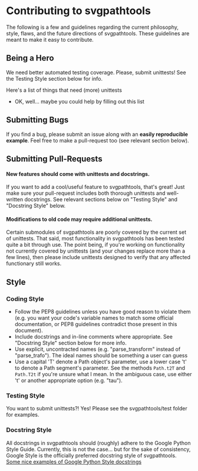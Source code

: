 # Contributing to svgpathtools

The following is a few and guidelines regarding the current philosophy, style, 
flaws, and the future directions of svgpathtools.  These guidelines are meant 
to make it easy to contribute.

## Being a Hero
We need better automated testing coverage.  Please, submit unittests!  See the 
Testing Style section below for info.

Here's a list of things that need (more) unittests
* OK, well... maybe you could help by filling out this list

## Submitting Bugs
If you find a bug, please submit an issue along with an **easily reproducible 
example**.  Feel free to make a pull-request too (see relevant section below).


## Submitting Pull-Requests 

#### New features should come with unittests and docstrings.
If you want to add a cool/useful feature to svgpathtools, that's great!  Just 
make sure your pull-request includes both thorough unittests and well-written 
docstrings.  See relevant sections below on "Testing Style" and 
"Docstring Style" below.


#### Modifications to old code may require additional unittests.
Certain submodules of svgpathtools are poorly covered by the current set of 
unittests.  That said, most functionality in svgpathtools has been tested quite 
a bit through use.
The point being, if you're working on functionality not currently covered by 
unittests (and your changes replace more than a few lines), then please include 
unittests designed to verify that any affected functionary still works.


## Style 

### Coding Style
* Follow the PEP8 guidelines unless you have good reason to violate them (e.g. 
you want your code's variable names to match some official documentation, or 
PEP8 guidelines contradict those present in this document).
* Include docstrings and in-line comments where appropriate.  See 
"Docstring Style" section below for more info.
* Use explicit, uncontracted names (e.g. "parse_transform" instead of 
"parse_trafo").   The ideal names should be something a user can guess 
* Use a capital 'T' denote a Path object's parameter, use a lower case 't' to 
denote a Path segment's parameter.  See the methods `Path.t2T` and `Path.T2t` 
if you're unsure what I mean.  In the ambiguous case, use either 't' or another 
appropriate option (e.g. "tau"). 


### Testing Style
You want to submit unittests?!  Yes!  Please see the svgpathtools/test folder 
for examples.


### Docstring Style
All docstrings in svgpathtools should (roughly) adhere to the Google Python 
Style Guide.  Currently, this is not the case... but for the sake of 
consistency, Google Style is the officially preferred docstring style of 
svgpathtools.  
[Some nice examples of Google Python Style docstrings](
https://sphinxcontrib-napoleon.readthedocs.io/en/latest/example_google.html)
